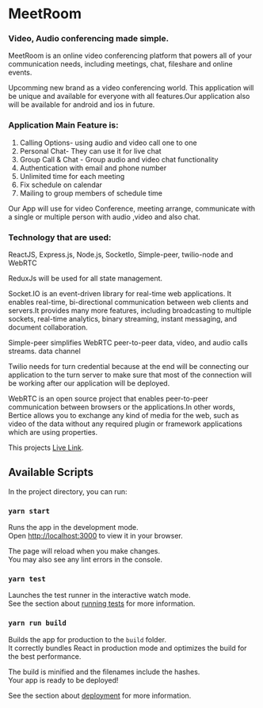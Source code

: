 # MeetRoom

### Video, Audio conferencing made simple.

MeetRoom is an online video conferencing platform that powers all of your communication needs, including meetings, chat, fileshare and online events.

Upcomming new brand as a video conferencing world. This application will be unique and available for everyone with all features.Our application also will be available for android and ios in future.

### Application Main Feature is:
1. Calling Options- using audio and video call one to one
2. Personal Chat- They can use it for live chat
3. Group Call & Chat - Group audio and video chat functionality
4. Authentication with email and phone number
5. Unlimited time for each meeting
6. Fix schedule on calendar 
7. Mailing to group members of schedule time

Our App will use for video Conference, meeting arrange, communicate with a single or multiple person with audio ,video and also chat.

### Technology that are used: 
ReactJS, Express.js, Node.js, SocketIo, Simple-peer, twilio-node and WebRTC

ReduxJs will be used for all state management.

Socket.IO is an event-driven library for real-time web applications. It enables real-time, bi-directional communication between web clients and servers.It provides many more features, including broadcasting to multiple sockets, real-time analytics, binary streaming, instant messaging, and document collaboration.

Simple-peer simplifies WebRTC peer-to-peer data, video, and audio calls streams. data channel

Twilio needs for turn credential because at the end will be connecting our application to the turn server to make sure that most of the connection will be working after our application will be deployed.

WebRTC is an open source project that enables peer-to-peer communication between browsers or the applications.In other words, Bertice allows you to exchange any kind of media for the web, such as video of the data without any required plugin or framework applications which are using properties.

This projects [Live Link](https://meetrooms.herokuapp.app).

## Available Scripts

In the project directory, you can run:

### `yarn start`

Runs the app in the development mode.\
Open [http://localhost:3000](http://localhost:3000) to view it in your browser.

The page will reload when you make changes.\
You may also see any lint errors in the console.

### `yarn test`

Launches the test runner in the interactive watch mode.\
See the section about [running tests](https://facebook.github.io/create-react-app/docs/running-tests) for more information.

### `yarn run build`

Builds the app for production to the `build` folder.\
It correctly bundles React in production mode and optimizes the build for the best performance.

The build is minified and the filenames include the hashes.\
Your app is ready to be deployed!

See the section about [deployment](https://facebook.github.io/create-react-app/docs/deployment) for more information.
